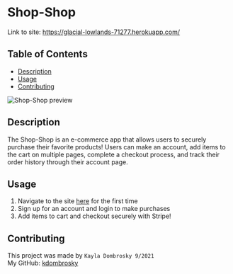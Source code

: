# Shop-Shop 

Link to site: https://glacial-lowlands-71277.herokuapp.com/
<br/>

## Table of Contents 
* [Description](#description)
* [Usage](#usage)
* [Contributing](#contributing)

![Shop-Shop preview]()

## Description 
The Shop-Shop is an e-commerce app that allows users to securely purchase their favorite products! Users can make an account, add items to the cart on multiple pages, complete a checkout process, and track their order history through their account page. 


## Usage
1. Navigate to the site [here](https://glacial-lowlands-71277.herokuapp.com/) for the first time 
2. Sign up for an account and login to make purchases
3. Add items to cart and checkout securely with Stripe!

## Contributing
This project was made by `Kayla Dombrosky 9/2021` <br/>
My GitHub: [kdombrosky](https://github.com/kdombrosky) 